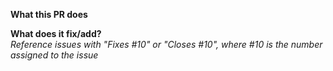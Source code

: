 **What this PR does**  

**What does it fix/add?**  
_Reference issues with "Fixes #10" or "Closes #10", where #10 is the number assigned to the issue_

